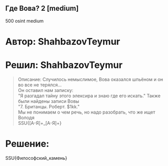 ## Где Вова? 2 [medium]
500
osint medium

# Автор: ShahbazovTeymur
# Решил: ShahbazovTeymur

> Описание: Cлучилось немыслимое, Вова оказался шпьёном и он во все не терялся...<br>
Он оставил нам записку:<br>
"Я разгадал тайну этого элексира и знаю где его искать." Также были найдены записи Вовы<br>
"7. Британцы. Роберт. $1kk."<br>
Мы не понимаем о чем речь, но надо разобрать, что же ищет Володя<br>
SSU{[А-Я]+_[А-Я]+}

# Решение:

SSU{Философский_камень}